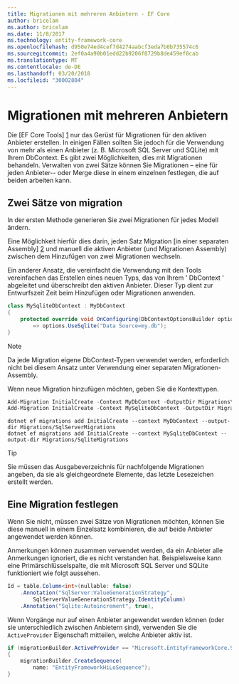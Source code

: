 ```yaml
---
title: Migrationen mit mehreren Anbietern - EF Core
author: bricelam
ms.author: bricelam
ms.date: 11/8/2017
ms.technology: entity-framework-core
ms.openlocfilehash: d950e74ed4cef7d4274aabcf3eda7b0b735574c6
ms.sourcegitcommit: 2ef0a4a90b01edd22b9206f8729b8de459ef8cab
ms.translationtype: MT
ms.contentlocale: de-DE
ms.lasthandoff: 03/20/2018
ms.locfileid: "30002804"
---
```

<a name="migrations-with-multiple-providers"></a>Migrationen mit mehreren Anbietern
==================================
Die [EF Core Tools] [ 1] nur das Gerüst für Migrationen für den aktiven Anbieter erstellen. In einigen Fällen sollten Sie jedoch für die Verwendung von mehr als einen Anbieter (z. B. Microsoft SQL Server und SQLite) mit Ihrem DbContext. Es gibt zwei Möglichkeiten, dies mit Migrationen behandeln. Verwalten von zwei Sätze können Sie Migrationen – eine für jeden Anbieter-- oder Merge diese in einem einzelnen festlegen, die auf beiden arbeiten kann.

<a name="two-migration-sets"></a>Zwei Sätze von migration
------------------
In der ersten Methode generieren Sie zwei Migrationen für jedes Modell ändern.

Eine Möglichkeit hierfür dies darin, jeden Satz Migration [in einer separaten Assembly] [ 2] und manuell die aktiven Anbieter (und Migrationen Assembly) zwischen dem Hinzufügen von zwei Migrationen wechseln.

Ein anderer Ansatz, die vereinfacht die Verwendung mit den Tools vereinfachen das Erstellen eines neuen Typs, das von Ihrem ' DbContext ' abgeleitet und überschreibt den aktiven Anbieter. Dieser Typ dient zur Entwurfszeit Zeit beim Hinzufügen oder Migrationen anwenden.

``` csharp
class MySqliteDbContext : MyDbContext
{
    protected override void OnConfiguring(DbContextOptionsBuilder options)
        => options.UseSqlite("Data Source=my.db");
}
```

> [!NOTE]
> Da jede Migration eigene DbContext-Typen verwendet werden, erforderlich nicht bei diesem Ansatz unter Verwendung einer separaten Migrationen-Assembly.

Wenn neue Migration hinzufügen möchten, geben Sie die Kontexttypen.

``` powershell
Add-Migration InitialCreate -Context MyDbContext -OutputDir Migrations\SqlServerMigrations
Add-Migration InitialCreate -Context MySqliteDbContext -OutputDir Migrations\SqliteMigrations
```
``` Console
dotnet ef migrations add InitialCreate --context MyDbContext --output-dir Migrations/SqlServerMigrations
dotnet ef migrations add InitialCreate --context MySqliteDbContext --output-dir Migrations/SqliteMigrations
```

> [!TIP]
> Sie müssen das Ausgabeverzeichnis für nachfolgende Migrationen angeben, da sie als gleichgeordnete Elemente, das letzte Lesezeichen erstellt werden.

<a name="one-migration-set"></a>Eine Migration festlegen
-----------------
Wenn Sie nicht, müssen zwei Sätze von Migrationen möchten, können Sie diese manuell in einem Einzelsatz kombinieren, die auf beide Anbieter angewendet werden können.

Anmerkungen können zusammen verwendet werden, da ein Anbieter alle Anmerkungen ignoriert, die es nicht verstanden hat. Beispielsweise kann eine Primärschlüsselspalte, die mit Microsoft SQL Server und SQLite funktioniert wie folgt aussehen.

``` csharp
Id = table.Column<int>(nullable: false)
    .Annotation("SqlServer:ValueGenerationStrategy",
        SqlServerValueGenerationStrategy.IdentityColumn)
    .Annotation("Sqlite:Autoincrement", true),
```

Wenn Vorgänge nur auf einen Anbieter angewendet werden können (oder sie unterschiedlich zwischen Anbietern sind), verwenden Sie die `ActiveProvider` Eigenschaft mitteilen, welche Anbieter aktiv ist.

``` csharp
if (migrationBuilder.ActiveProvider == "Microsoft.EntityFrameworkCore.SqlServer")
{
    migrationBuilder.CreateSequence(
        name: "EntityFrameworkHiLoSequence");
}
```


  [1]: ../../miscellaneous/cli/index.md
  [2]: projects.md
